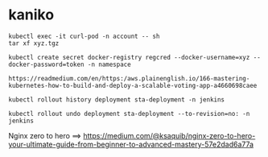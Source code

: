 # kaniko
```
kubectl exec -it curl-pod -n account -- sh
tar xf xyz.tgz

kubectl create secret docker-registry regcred --docker-username=xyz --docker-password=token -n namespace

https://readmedium.com/en/https:/aws.plainenglish.io/166-mastering-kubernetes-how-to-build-and-deploy-a-scalable-voting-app-a4660698caee 

kubectl rollout history deployment sta-deployment -n jenkins

kubectl rollout undo deployment sta-deployment --to-revision=no: -n jenkins

```

Nginx zero to hero ==> https://medium.com/@ksaquib/nginx-zero-to-hero-your-ultimate-guide-from-beginner-to-advanced-mastery-57e2dad6a77a

